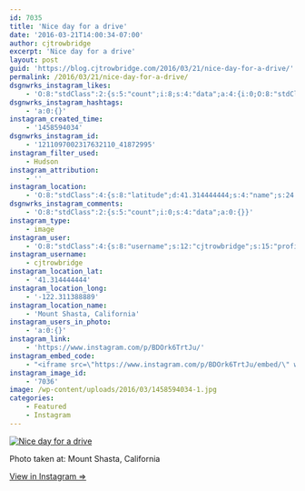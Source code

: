 ```yaml
---
id: 7035
title: 'Nice day for a drive'
date: '2016-03-21T14:00:34-07:00'
author: cjtrowbridge
excerpt: 'Nice day for a drive'
layout: post
guid: 'https://blog.cjtrowbridge.com/2016/03/21/nice-day-for-a-drive/'
permalink: /2016/03/21/nice-day-for-a-drive/
dsgnwrks_instagram_likes:
    - 'O:8:"stdClass":2:{s:5:"count";i:8;s:4:"data";a:4:{i:0;O:8:"stdClass":4:{s:8:"username";s:5:"ajf16";s:15:"profile_picture";s:86:"https://scontent.cdninstagram.com/t51.2885-19/11351912_515873415235705_885191566_a.jpg";s:2:"id";s:9:"234034506";s:9:"full_name";s:13:"Andy Fletcher";}i:1;O:8:"stdClass":4:{s:8:"username";s:8:"jwasabix";s:15:"profile_picture";s:87:"https://scontent.cdninstagram.com/t51.2885-19/11821863_1632265083722901_660562546_a.jpg";s:2:"id";s:9:"356207334";s:9:"full_name";s:13:"Johnny Wasabi";}i:2;O:8:"stdClass":4:{s:8:"username";s:9:"jimmieeee";s:15:"profile_picture";s:86:"https://scontent.cdninstagram.com/t51.2885-19/928850_1671367393084702_1336495124_a.jpg";s:2:"id";s:8:"28064856";s:9:"full_name";s:12:"Jimmie Erwin";}i:3;O:8:"stdClass":4:{s:8:"username";s:9:"nazghoul_";s:15:"profile_picture";s:95:"https://scontent.cdninstagram.com/t51.2885-19/s150x150/12816772_587590351395235_989183543_a.jpg";s:2:"id";s:8:"19523293";s:9:"full_name";s:4:"Jake";}}}'
dsgnwrks_instagram_hashtags:
    - 'a:0:{}'
instagram_created_time:
    - '1458594034'
dsgnwrks_instagram_id:
    - '1211097002317632110_41872995'
instagram_filter_used:
    - Hudson
instagram_attribution:
    - ''
instagram_location:
    - 'O:8:"stdClass":4:{s:8:"latitude";d:41.314444444;s:4:"name";s:24:"Mount Shasta, California";s:9:"longitude";d:-122.311388889;s:2:"id";i:239042848;}'
dsgnwrks_instagram_comments:
    - 'O:8:"stdClass":2:{s:5:"count";i:0;s:4:"data";a:0:{}}'
instagram_type:
    - image
instagram_user:
    - 'O:8:"stdClass":4:{s:8:"username";s:12:"cjtrowbridge";s:15:"profile_picture";s:96:"https://scontent.cdninstagram.com/t51.2885-19/s150x150/12081186_1759494767611229_280555941_a.jpg";s:2:"id";s:8:"41872995";s:9:"full_name";s:13:"CJ Trowbridge";}'
instagram_username:
    - cjtrowbridge
instagram_location_lat:
    - '41.314444444'
instagram_location_long:
    - '-122.311388889'
instagram_location_name:
    - 'Mount Shasta, California'
instagram_users_in_photo:
    - 'a:0:{}'
instagram_link:
    - 'https://www.instagram.com/p/BDOrk6TrtJu/'
instagram_embed_code:
    - "<iframe src=\"https://www.instagram.com/p/BDOrk6TrtJu/embed/\" width=\"612\" height=\"710\" frameborder=\"0\" scrolling=\"no\" allowtransparency=\"true\" class=\"insta-image-embed\"></iframe>\n"
instagram_image_id:
    - '7036'
image: /wp-content/uploads/2016/03/1458594034-1.jpg
categories:
    - Featured
    - Instagram
---
```


[![Nice day for a drive](https://blog.cjtrowbridge.com/wp-content/uploads/2016/03/1458594034-1-1.jpg)](https://www.instagram.com/p/BDOrk6TrtJu/)

Photo taken at: Mount Shasta, California

[View in Instagram ⇒](https://www.instagram.com/p/BDOrk6TrtJu/)